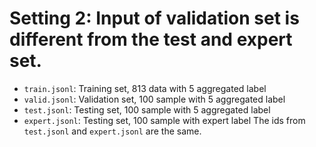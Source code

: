 # Setting 2: Input of validation set is different from the test and expert set.
- `train.jsonl`: Training set, 813 data with 5 aggregated label
- `valid.jsonl`: Validation set, 100 sample with 5 aggregated label
- `test.jsonl`: Testing set, 100 sample with 5 aggregated label
- `expert.jsonl`: Testing set, 100 sample with expert label
The ids from `test.jsonl` and `expert.jsonl` are the same.
